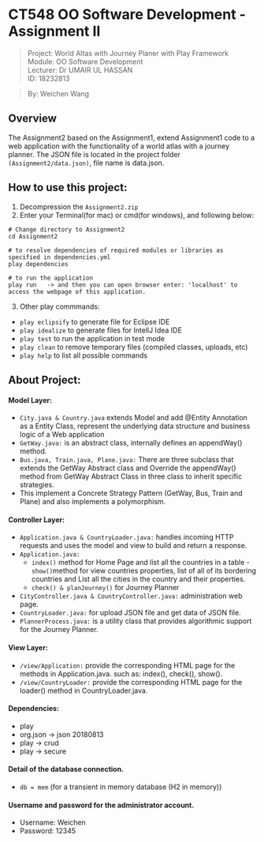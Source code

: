 # CT548 OO Software Development - Assignment II
> Project: World Altas with Journey Planer with Play Framework      
> Module: OO Software Development   
> Lecturer: Dr UMAIR UL HASSAN      
> ID: 18232813  

> By: Weichen Wang

## Overview
The Assignment2 based on the Assignment1, extend Assignment1 code to a web application with the functionality of a world atlas with a journey planner. The JSON file is located in the project folder `(Assignment2/data.json)`, file name is data.json.


## How to use this project:
1. Decompression the `Assignment2.zip`
2. Enter your Terminal(for mac) or cmd(for windows), and following below:

```
# Change directory to Assignment2 
cd Assignment2

# to resolve dependencies of required modules or libraries as specified in dependencies.yml
play dependencies

# to run the application
play run   -> and then you can open browser enter: 'localhost' to access the webpage of this application.
```
3. Other play commmands:
* `play eclipsify` to generate file for Eclipse IDE
* `play idealize` to generate files for IntellJ Idea IDE
* `play test` to run the application in test mode
* `play clean` to remove temporary files (compiled classes, uploads, etc)
* `play help` to list all possible commands

## About Project:
#### Model Layer: 
- `City.java & Country.java` extends Model and add @Entity Annotation as a Entity Class, represent the underlying data structure and business logic of a Web application
- `GetWay.java:` is an abstract class, internally defines an appendWay() method.
- `Bus.java, Train.java, Plane.java:` There are three subclass that extends the GetWay Abstract class and Override the appendWay() method from GetWay Abstract Class in three class to inherit specific strategies. 
- This implement a Concrete Strategy Pattern (GetWay, Bus, Train and Plane) and also implements a polymorphism.

#### Controller Layer:
- `Application.java & CountryLoader.java:` handles incoming HTTP requests and uses the model and view to build and return a response.
- `Application.java: `
    - `index()` method for Home Page and list all the countries in a table
    -` show() `method for view countries properties, list of all of its bordering countries and List all the cities in the country and their properties.
    - `check() & planJourney()` for Journey Planner
- `CityController.java & CountryController.java:` administration web page.
- `CountryLoader.java:` for upload JSON file and get data of JSON file.
- `PlannerProcess.java:` is a utility class that provides algorithmic support for the Journey Planner.

#### View Layer:
- `/view/Application:` provide the corresponding HTML page for the methods in Application.java. such as: index(), check(), show().
- `/view/CountryLoader:` provide the corresponding HTML page for the loader() method in CountryLoader.java.

#### Dependencies:
- play
- org.json -> json 20180813
- play -> crud
- play -> secure

#### Detail of the database connection.
- `db = mem` (for a transient in memory database (H2 in memory)) 

#### Username and password for the administrator account.
- Username: Weichen
- Password: 12345

    



 

